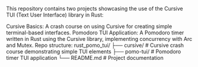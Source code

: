 This repository contains two projects showcasing the use of the Cursive TUI (Text User Interface) library in Rust:

Cursive Basics: A crash course on using Cursive for creating simple terminal-based interfaces.
Pomodoro TUI Application: A Pomodoro timer written in Rust using the Cursive library, implementing concurrency with Arc and Mutex.
Repo structure:
rust_pomo_tui/
├── cursive/       # Cursive crash course demonstrating simple TUI elements
├── pomo-tui/      # Pomodoro timer TUI application
└── README.md      # Project documentation
